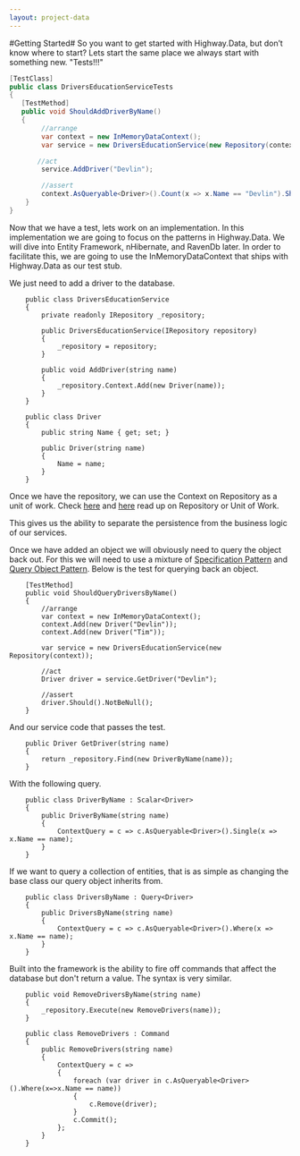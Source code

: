 ```yaml
---
layout: project-data
---
```


#Getting Started#
So you want to get started with Highway.Data, but don’t know where to start? Lets start the same place we always start with something new. "Tests!!!"

``` csharp
[TestClass]
public class DriversEducationServiceTests
{
   [TestMethod]
   public void ShouldAddDriverByName()
   {
		//arrange
		var context = new InMemoryDataContext();
		var service = new DriversEducationService(new Repository(context));

	   //act
		service.AddDriver("Devlin");

		//assert
		context.AsQueryable<Driver>().Count(x => x.Name == "Devlin").Should().Be(1);
	}
}
```

Now that we have a test, lets work on an implementation. In this implementation we are going to focus on the patterns in Highway.Data. We will dive into Entity Framework, nHibernate, and RavenDb later. In order to facilitate this, we are going to use the InMemoryDataContext that ships with Highway.Data as our test stub.

We just need to add a driver to the database.

```
    public class DriversEducationService
    {
        private readonly IRepository _repository;

        public DriversEducationService(IRepository repository)
        {
            _repository = repository;
        }

        public void AddDriver(string name)
        {
            _repository.Context.Add(new Driver(name));
        }
    }

    public class Driver
    {
        public string Name { get; set; }

        public Driver(string name)
        {
            Name = name;
        }
    }
```

Once we have the repository, we can use the Context on Repository as a unit of work. Check [here](http://www.martinfowler.com/eaaCatalog/repository.html "Repository Pattern") and [here](http://www.martinfowler.com/eaaCatalog/unitOfWork.html "Unit of Work Pattern") read up on Repository or Unit of Work.

This gives us the ability to separate the persistence from the business logic of our services.

Once we have added an object we will obviously need to query the object back out. For this we will need to use a mixture of [Specification Pattern](http://en.wikipedia.org/wiki/Specification_pattern "Specification Pattern") and [Query Object Pattern](http://martinfowler.com/eaaCatalog/queryObject.html "Query Object Pattern"). Below is the test for querying back an object.

```
    [TestMethod]
    public void ShouldQueryDriversByName()
    {
        //arrange
        var context = new InMemoryDataContext();
        context.Add(new Driver("Devlin"));
        context.Add(new Driver("Tim"));

        var service = new DriversEducationService(new Repository(context));

        //act
        Driver driver = service.GetDriver("Devlin");

        //assert
        driver.Should().NotBeNull();
    }
```

And our service code that passes the test.

```
    public Driver GetDriver(string name)
    {
        return _repository.Find(new DriverByName(name));
    }
```

With the following query.

```
    public class DriverByName : Scalar<Driver>
    {
        public DriverByName(string name)
        {
            ContextQuery = c => c.AsQueryable<Driver>().Single(x => x.Name == name);
        }
    }
```

If we want to query a collection of entities, that is as simple as changing the base class our query object inherits from.

```
    public class DriversByName : Query<Driver>
    {
        public DriversByName(string name)
        {
            ContextQuery = c => c.AsQueryable<Driver>().Where(x => x.Name == name);
        }
    }
```

Built into the framework is the ability to fire off commands that affect the database but don't return a value. The syntax is very similar.

```
    public void RemoveDriversByName(string name)
    {
        _repository.Execute(new RemoveDrivers(name));
    }

    public class RemoveDrivers : Command
    {
        public RemoveDrivers(string name)
        {
            ContextQuery = c =>
            {
                foreach (var driver in c.AsQueryable<Driver>().Where(x=>x.Name == name))
                {
                    c.Remove(driver);
                }
                c.Commit();
            };
        }
    }
```
